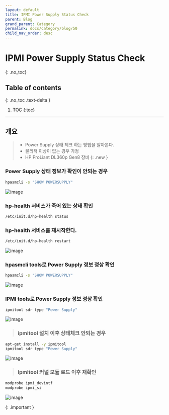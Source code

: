 ```yaml
---
layout: default
title: IPMI Power Supply Status Check
parent: Blog
grand_parent: Category
permalink: docs/category/blog/50
child_nav_order: desc
---
```

# IPMI Power Supply Status Check
{: .no_toc}

## Table of contents
{: .no_toc .text-delta }

1. TOC
{:toc}

---
## 개요

> - Power Supply 상태 체크 하는 방법을 알아본다.
> - 물리적 이상이 없는 경우 가정
> - HP ProLiant DL360p Gen8 장비
{: .new }

### Power Supply 상태 정보가 확인이 안되는 경우

```bash
hpasmcli -s "SHOW POWERSUPPLY"
```

![image](https://user-images.githubusercontent.com/36792594/206063525-3d2f55f6-5cb2-44a1-907a-6bfb0d70e8b1.png)

### hp-health 서비스가 죽어 있는 상태 확인

```bash
/etc/init.d/hp-health status
```

### hp-health 서비스를 재시작한다.

```bash
/etc/init.d/hp-health restart
```

![image](https://user-images.githubusercontent.com/36792594/206063169-b3d871f3-9559-4ac6-95bc-d68d12882243.png)

### hpasmcli tools로 Power Supply 정보 정상 확인

```bash
hpasmcli -s "SHOW POWERSUPPLY"
```

![image](https://user-images.githubusercontent.com/36792594/206062857-2c0f7345-c791-46d0-b114-871b0ef58364.png)

### IPMI tools로 Power Supply 정보 정상 확인

```bash
ipmitool sdr type "Power Supply"
```

![image](https://user-images.githubusercontent.com/36792594/206062966-4c48be57-a2de-49ae-b185-7836983e6fdc.png)

> ### ipmitool 설치 이후 상태체크 안되는 경우
>
```bash
apt-get install -y ipmitool
ipmitool sdr type "Power Supply"
```
>
![image](https://user-images.githubusercontent.com/36792594/213345272-5e1d8e3c-6eef-41e0-b640-e96ddd5ae794.png)
> ### ipmitool 커널 모듈 로드 이후 재확인
>
```bash
modprobe ipmi_devintf
modprobe ipmi_si
```
![image](https://user-images.githubusercontent.com/36792594/213345345-ba73a3f1-942d-4aa6-9d9e-9675adeab3a8.png)
>
{: .important }
